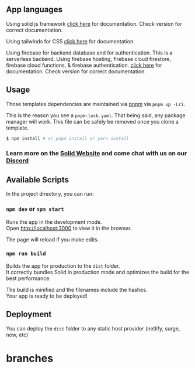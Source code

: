 ## App languages
Using solid js framework [click here](https://start.solidjs.com/getting-started/what-is-solidstart) for documentation. Check version for correct documentation.

Using tailwinds for CSS [click here](https://tailwindcss.com/docs/installation) for documentation.

Using firebase for backend database and for authentication. This is a serverless backend. Using firebase hosting, firebase cloud firestore, firebase cloud functions, & firebase authentication. [click here](https://firebase.google.com/docs/build) for documentation. Check version for correct documentation.

## Usage

Those templates dependencies are maintained via [pnpm](https://pnpm.io) via `pnpm up -Lri`.

This is the reason you see a `pnpm-lock.yaml`. That being said, any package manager will work. This file can be safely be removed once you clone a template.

```bash
$ npm install # or pnpm install or yarn install
```

### Learn more on the [Solid Website](https://solidjs.com) and come chat with us on our [Discord](https://discord.com/invite/solidjs)

## Available Scripts

In the project directory, you can run:

### `npm dev` or `npm start`

Runs the app in the development mode.<br>
Open [http://localhost:3000](http://localhost:3000) to view it in the browser.

The page will reload if you make edits.<br>

### `npm run build`

Builds the app for production to the `dist` folder.<br>
It correctly bundles Solid in production mode and optimizes the build for the best performance.

The build is minified and the filenames include the hashes.<br>
Your app is ready to be deployed!

## Deployment

You can deploy the `dist` folder to any static host provider (netlify, surge, now, etc)

# branches
